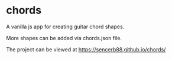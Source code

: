 # chords

A vanilla js app for creating guitar chord shapes.

More shapes can be added via chords.json file.

The project can be viewed at https://sencerb88.github.io/chords/